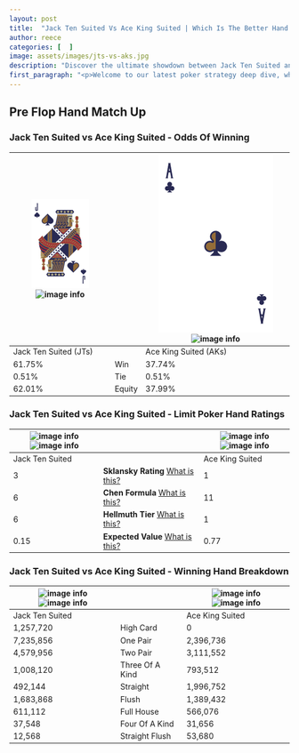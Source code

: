 ```yaml
---
layout: post
title:  "Jack Ten Suited Vs Ace King Suited | Which Is The Better Hand In Poker? A Complete Guide"
author: reece
categories: [  ]
image: assets/images/jts-vs-aks.jpg
description: "Discover the ultimate showdown between Jack Ten Suited and Ace King Suited in poker! Uncover the odds, strategies, and scenarios where one hand triumphs over the other. Get ready to up your poker game with this thrilling analysis."
first_paragraph: "<p>Welcome to our latest poker strategy deep dive, where we're pitting two distinct hands against each other in a high-stakes showdown: Jack Ten Suited vs Ace King Suited.</p><p>In the dynamic world of poker, every decision counts, and knowing which hand holds the upper hand is key to your success at the table.</p><p>In this article, we'll dissect these two hands, explore the scenarios where one dominates the other, and equip you with the knowledge to make strategic choices that can tip the odds in your favor.</p><p>Get ready to unravel the intriguing dynamics of these poker hands and elevate your game to new heights.</p>"
---
```




[comment]: # (sp0)

## Pre Flop Hand Match Up

<div class="table hand-ratings" markdown="1"> 



### Jack Ten Suited vs Ace King Suited - Odds Of Winning


    
| ![image info](assets/images/hand1/j.png) ![image info](assets/images/hand1/ts.png) |  | ![image info](assets/images/hand2/a.png) ![image info](assets/images/hand2/ks.png) |
| -------- | -------- | -------- |
| Jack Ten Suited (JTs) |  | Ace King Suited (AKs) |
| 61.75% | Win | 37.74% |
| 0.51% | Tie | 0.51% |
| 62.01% | Equity | 37.99% |




[comment]: # (sp1)



### Jack Ten Suited vs Ace King Suited - Limit Poker Hand Ratings


    
| ![image info](https://www.riverpairs.com/assets/images/hand1/j.png) ![image info](https://www.riverpairs.com/assets/images/hand1/ts.png) |  | ![image info](https://www.riverpairs.com/assets/images/hand2/a.png) ![image info](https://www.riverpairs.com/assets/images/hand2/ks.png) |
| -------- | -------- | -------- |
| Jack Ten Suited |  | Ace King Suited |
| 3 | **Sklansky Rating** [What is this?](/sklansky-rating-explained) | 1 |
| 6 | **Chen Formula** [What is this?](/chen-formula-explained) | 11 |
| 6 | **Hellmuth Tier** [What is this?](/Hellmuth-tier-explained) | 1 |
| 0.15 | **Expected Value** [What is this?](/expected-value-explained) | 0.77 |




[comment]: # (sp2)



### Jack Ten Suited vs Ace King Suited - Winning Hand Breakdown


    
| ![image info](https://www.riverpairs.com/assets/images/hand1/j.png) ![image info](https://www.riverpairs.com/assets/images/hand1/ts.png) |  | ![image info](https://www.riverpairs.com/assets/images/hand2/a.png) ![image info](https://www.riverpairs.com/assets/images/hand2/ks.png) |
| -------- | -------- | -------- |
| Jack Ten Suited |  | Ace King Suited |
| 1,257,720 | High Card | 0 |
| 7,235,856 | One Pair | 2,396,736 |
| 4,579,956 | Two Pair | 3,111,552 |
| 1,008,120 | Three Of A Kind | 793,512 |
| 492,144 | Straight | 1,996,752 |
| 1,683,868 | Flush | 1,389,432 |
| 611,112 | Full House | 566,076 |
| 37,548 | Four Of A Kind | 31,656 |
| 12,568 | Straight Flush | 53,680 |




[comment]: # (sp3)



</div>

[comment]: # (sp4)



[comment]: # (sp5)

